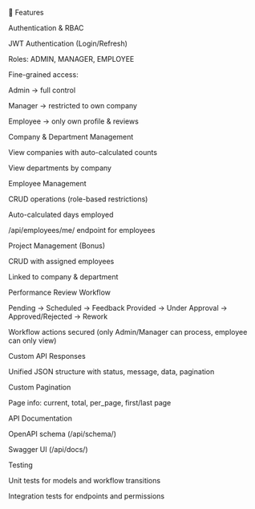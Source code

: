🚀 Features

Authentication & RBAC

JWT Authentication (Login/Refresh)

Roles: ADMIN, MANAGER, EMPLOYEE

Fine-grained access:

Admin → full control

Manager → restricted to own company

Employee → only own profile & reviews

Company & Department Management

View companies with auto-calculated counts

View departments by company

Employee Management

CRUD operations (role-based restrictions)

Auto-calculated days employed

/api/employees/me/ endpoint for employees

Project Management (Bonus)

CRUD with assigned employees

Linked to company & department

Performance Review Workflow

Pending → Scheduled → Feedback Provided → Under Approval → Approved/Rejected → Rework

Workflow actions secured (only Admin/Manager can process, employee can only view)

Custom API Responses

Unified JSON structure with status, message, data, pagination

Custom Pagination

Page info: current, total, per_page, first/last page

API Documentation

OpenAPI schema (/api/schema/)

Swagger UI (/api/docs/)

Testing

Unit tests for models and workflow transitions

Integration tests for endpoints and permissions
